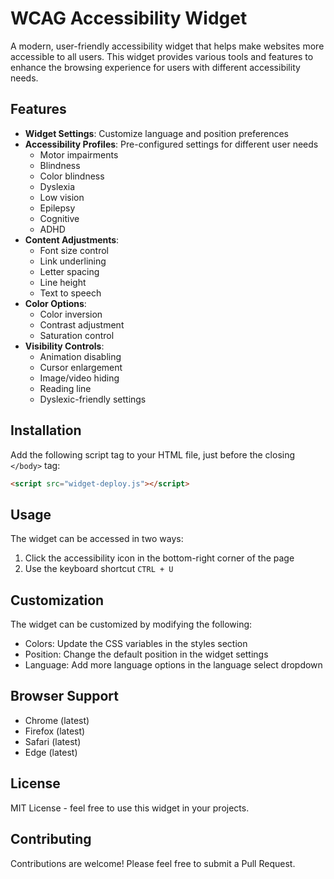 # WCAG Accessibility Widget

A modern, user-friendly accessibility widget that helps make websites more accessible to all users. This widget provides various tools and features to enhance the browsing experience for users with different accessibility needs.

## Features

- **Widget Settings**: Customize language and position preferences
- **Accessibility Profiles**: Pre-configured settings for different user needs
  - Motor impairments
  - Blindness
  - Color blindness
  - Dyslexia
  - Low vision
  - Epilepsy
  - Cognitive
  - ADHD
- **Content Adjustments**:
  - Font size control
  - Link underlining
  - Letter spacing
  - Line height
  - Text to speech
- **Color Options**:
  - Color inversion
  - Contrast adjustment
  - Saturation control
- **Visibility Controls**:
  - Animation disabling
  - Cursor enlargement
  - Image/video hiding
  - Reading line
  - Dyslexic-friendly settings

## Installation

Add the following script tag to your HTML file, just before the closing `</body>` tag:

```html
<script src="widget-deploy.js"></script>
```

## Usage

The widget can be accessed in two ways:
1. Click the accessibility icon in the bottom-right corner of the page
2. Use the keyboard shortcut `CTRL + U`

## Customization

The widget can be customized by modifying the following:
- Colors: Update the CSS variables in the styles section
- Position: Change the default position in the widget settings
- Language: Add more language options in the language select dropdown

## Browser Support

- Chrome (latest)
- Firefox (latest)
- Safari (latest)
- Edge (latest)

## License

MIT License - feel free to use this widget in your projects.

## Contributing

Contributions are welcome! Please feel free to submit a Pull Request. 